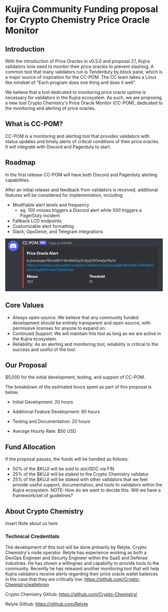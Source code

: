 # Kujira Community Funding proposal for Crypto Chemistry Price Oracle Monitor

## Introduction
With the introduction of Price Oracles in v0.5.0 and proposal 27, Kujira validators now need to monitor their price oracles to prevent slashing. A common tool that many validators run is Tenderduty by block pane, which is a major source of inspiration for the CC-POM. The CC team takes a Linux like mindset of "Each program does one thing and does it well".

We believe that a tool dedicated to monitoring price oracle uptime is necessary for validators in the Kujira ecosystem. As such, we are proposing a new tool Crypto Chemistry's Price Oracle Monitor (CC-POM), dedicated to the monitoring and alerting of price oracles.

## What is CC-POM?
CC-POM is a monitoring and alerting tool that provides validators with status updates and timely alerts of critical conditions of their price oracles. It will integrate with Discord and Pagerduty to start. 

## Roadmap
In the first release CC-POM will have both Discord and Pagerduty alerting capabilities. 

After an initial release and feedback from validators is received, additional features will be considered for implementation, including:
- Modifiable alert levels and frequency
    - eg. 100 misses triggers a Discord alert while 500 triggers a PagerDuty incident
- Fallback LCD endpoints
- Customizable alert formatting
- Slack, OpsGenie, and Telegram integrations

![CC-POM Discord Alert](img/discord_alert.png)

## Core Values
- Always open-source: We believe that any community funded development should be entirely transparent and open-source, with permissive licenses for anyone to expand on.
- Continued Support: We will maintain this tool as long as we are active in the Kujira ecosystem.
- Reliability: As an alerting and monitoring tool, reliability is critical to the success and useful of the tool.

## Our Proposal
$5,000 for the initial development, testing, and support of CC-POM.

The breakdown of the estimated hours spent as part of this proposal is below.
- Initial Development: 20 hours
- Additional Feature Development: 60 hours
- Testing and Documentation: 20 hours

- Average Hourly Rate: $50 USD

## Fund Allocation
If the proposal passes, the funds will be handled as follows:

- 50% of the $KUJI will be sold to alxUSDC via FIN
- 25% of the $KUJI will be staked to the Crypto Chemistry validator
- 25% of the $KUJI will be staked with other validators that we feel provide useful support, documentation, and tools to validators within the Kujira ecosystem.
    NOTE: How do we want to decide this. Will we have a framework/set of guidelines?

## About Crypto Chemistry
Insert Note about us here

### Technical Credentials
The development of this tool will be done primarily by Relyte, Crypto Chemistry's node operator. Relyte has experience working as both a DevOps Engineer and Securty Engineer within the SaaS and Defense industries. He has shown a willingnes and capability to provide tools to the community. Recently he has released another monitoring tool that will help Kujira validators receive alerts regardnig their price oracle wallet balances in the case that they are critically low: https://github.com/Crypto-Chemistry/walletmon


Crypto Chemistry Github: https://github.com/Crypto-Chemistry/

Relyte Github: https://github.com/Relyte
